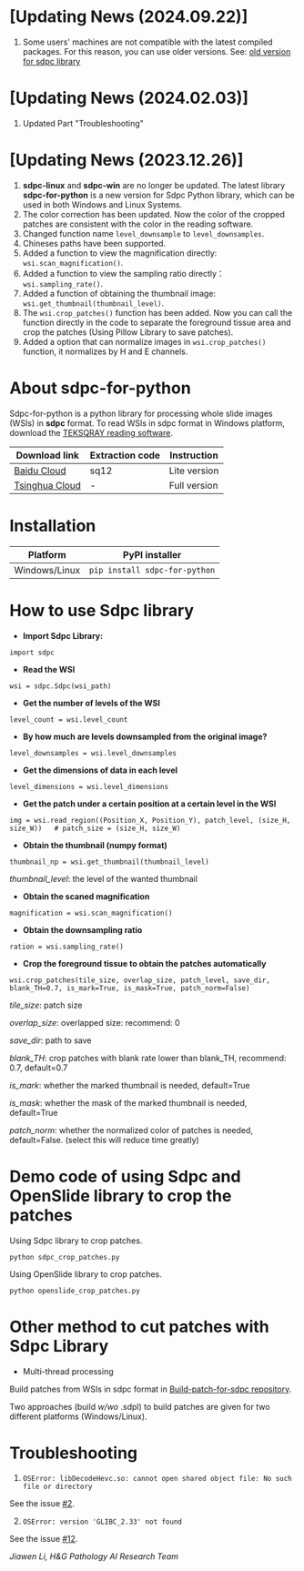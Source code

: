 # [Updating News (2024.09.22)]
1. Some users' machines are not compatible with the latest compiled packages. For this reason, you can use older versions. See: [old version for sdpc library](https://github.com/WonderLandxD/sdpc-for-python/tree/4c03a32473eb88f24283446c0967e5053f083896)

# [Updating News (2024.02.03)]
1. Updated Part "Troubleshooting"

# [Updating News (2023.12.26)]
1. **sdpc-linux** and **sdpc-win** are no longer be updated. The latest library **sdpc-for-python** is a new version for Sdpc Python library, which can be used in both Windows and Linux Systems.
2. The color correction has been updated. Now the color of the cropped patches are consistent with the color in the reading software.
3. Changed function name `level_downsample` to `level_downsamples`.
4. Chineses paths have been supported.
5. Added a function to view the magnification directly: `wsi.scan_magnification()`.
6. Added a function to view the sampling ratio directly：`wsi.sampling_rate()`.
7. Added a function of obtaining the thumbnail image: `wsi.get_thumbnail(thumbnail_level)`.
8. The `wsi.crop_patches()` function has been added. Now you can call the function directly in the code to separate the foreground tissue area and crop the patches (Using Pillow Library to save patches).
9. Added a option that can normalize images in `wsi.crop_patches()` function, it normalizes by H and E channels.
    
# About sdpc-for-python

Sdpc-for-python is a python library for processing whole slide images (WSIs) in **sdpc** format. To read WSIs in sdpc format in Windows platform, download the [TEKSQRAY reading software](https://www.sqray.com/Download).

|  Download link | Extraction code | Instruction |
|  ----  | ----  | ----  |
| [Baidu Cloud](https://pan.baidu.com/s/1A4oOSlS2pCTsSRmQ_eCljQ)  | sq12 | Lite version |
| [Tsinghua Cloud](https://cloud.tsinghua.edu.cn/f/4b533c59a2b74e099d08/?dl=1) | - | Full version |

# Installation

|  Platform   |  PyPI installer |
|  ----  | ----  |
| Windows/Linux  | `pip install sdpc-for-python` |


# How to use Sdpc library

- **Import Sdpc Library:**

```
import sdpc
```

- **Read the WSI**

```
wsi = sdpc.Sdpc(wsi_path)
```

- **Get the number of levels of the WSI**

```
level_count = wsi.level_count
```

- **By how much are levels downsampled from the original image?**

```
level_downsamples = wsi.level_downsamples
```

- **Get the dimensions of data in each level**

```
level_dimensions = wsi.level_dimensions
```

- **Get the patch under a certain position at a certain level in the WSI**

```
img = wsi.read_region((Position_X, Position_Y), patch_level, (size_H, size_W))   # patch_size = (size_H, size_W)
```

- **Obtain the thumbnail (numpy format)**

```
thumbnail_np = wsi.get_thumbnail(thumbnail_level)
```
*thumbnail_level*: the level of the wanted thumbnail

- **Obtain the scaned magnification**

```
magnification = wsi.scan_magnification()
```

- **Obtain the downsampling ratio**

```
ration = wsi.sampling_rate()
```

- **Crop the foreground tissue to obtain the patches automatically**

```
wsi.crop_patches(tile_size, overlap_size, patch_level, save_dir, blank_TH=0.7, is_mark=True, is_mask=True, patch_norm=False)
```
*tile_size*: patch size

*overlap_size*: overlapped size: recommend: 0

*save_dir*: path to save

*blank_TH*: crop patches with blank rate lower than blank_TH, recommend: 0.7, default=0.7

*is_mark*: whether the marked thumbnail is needed, default=True

*is_mask*: whether the mask of the marked thumbnail is needed, default=True

*patch_norm*: whether the normalized color of patches is needed, default=False. (select this will reduce time greatly)

# Demo code of using Sdpc and OpenSlide library to crop the patches

Using Sdpc library to crop patches.
```
python sdpc_crop_patches.py
```

Using OpenSlide library to crop patches.
```
python openslide_crop_patches.py
```

# Other method to cut patches with Sdpc Library

- Multi-thread processing

Build patches from WSIs in sdpc format in [Build-patch-for-sdpc repository](https://github.com/RenaoYan/Build-Patch-for-Sdpc).

Two approaches (build *w/wo* .sdpl) to build patches are given for two different platforms (Windows/Linux).


# Troubleshooting

1. `OSError: libDecodeHevc.so: cannot open shared object file: No such file or directory`

See the issue [#2](https://github.com/WonderLandxD/sdpc-for-python/issues/2).

2. `OSError: version 'GLIBC_2.33' not found`

See the issue [#12](https://github.com/WonderLandxD/sdpc-for-python/issues/12).

*Jiawen Li, H&G Pathology AI Research Team*
